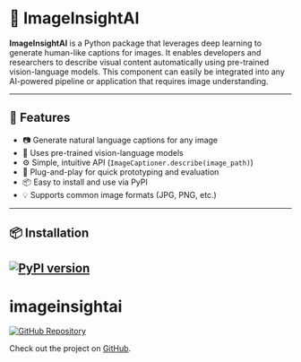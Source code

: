 # 🧠 ImageInsightAI

**ImageInsightAI** is a Python package that leverages deep learning to generate human-like captions for images. It enables developers and researchers to describe visual content automatically using pre-trained vision-language models. This component can easily be integrated into any AI-powered pipeline or application that requires image understanding.

---

## 🚀 Features

- 📷 Generate natural language captions for any image
- 🤖 Uses pre-trained vision-language models
- ⚙️ Simple, intuitive API (`ImageCaptioner.describe(image_path)`)
- 🧪 Plug-and-play for quick prototyping and evaluation
- 📦 Easy to install and use via PyPI
- 💡 Supports common image formats (JPG, PNG, etc.)

---
## 📦 Installation

[![PyPI version](https://badge.fury.io/py/imageinsightai.svg)](https://pypi.org/project/imageinsightai/)
---
# imageinsightai

[![GitHub Repository](https://img.shields.io/badge/GitHub-repo-blue?logo=github)](https://github.com/kham123123/fimageinsight-ai.git)

Check out the project on [GitHub](https://github.com/kham123123/fimageinsight-ai.git).


